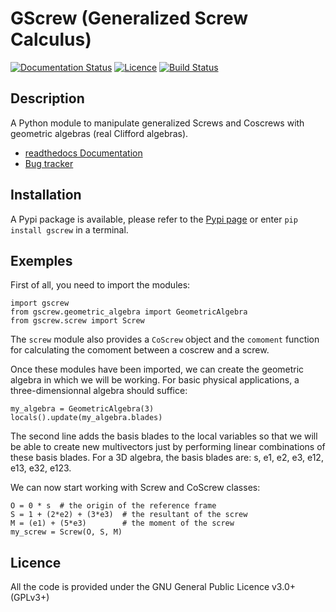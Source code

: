 # GScrew (Generalized Screw Calculus)
[![Documentation Status](https://readthedocs.org/projects/gscrew/badge/?version=latest)](https://gscrew.readthedocs.io/en/latest/?badge=latest)
[![Licence](https://img.shields.io/github/license/GenScrew/GScrew?color=green)](https://github.com/GenScrew/GScrew/blob/master/LICENSE)
[![Build Status](https://github.com/GenScrew/GScrew/actions/workflows/python-publish.yml/badge.svg)](https://github.com/GenScrew/GScrew/blob/master/.github/workflows/python-publish.yml)

## Description
A Python module to manipulate generalized Screws and Coscrews with geometric algebras (real Clifford algebras).

- [readthedocs Documentation](https://gscrew.readthedocs.io/en/latest/)
- [Bug tracker](https://github.com/GenScrew/GScrew/issues)

## Installation
A Pypi package is available, please refer to the [Pypi page](https://pypi.org/project/GScrew/) or enter `pip install gscrew` in a terminal.

## Exemples
First of all, you need to import the modules:
```
import gscrew
from gscrew.geometric_algebra import GeometricAlgebra
from gscrew.screw import Screw
```
The `screw` module also provides a `CoScrew` object and the `comoment` function for calculating the comoment between a coscrew and a screw.

Once these modules have been imported, we can create the geometric algebra in which we will be working. For basic physical applications, a three-dimensionnal algebra should suffice:
```
my_algebra = GeometricAlgebra(3)
locals().update(my_algebra.blades)
```
The second line adds the basis blades to the local variables so that we will be able to create new multivectors just by performing linear combinations of these basis blades. For a 3D algebra, the basis blades are: s, e1, e2, e3, e12, e13, e32, e123.

We can now start working with Screw and CoScrew classes:
```
O = 0 * s  # the origin of the reference frame
S = 1 + (2*e2) + (3*e3)  # the resultant of the screw
M = (e1) + (5*e3)        # the moment of the screw
my_screw = Screw(O, S, M)
```

## Licence
All the code is provided under the GNU General Public Licence v3.0+ (GPLv3+)
